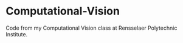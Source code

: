 # Computational-Vision

Code from my Computational Vision class at Rensselaer Polytechnic Institute.
